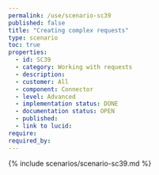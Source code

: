 ```yaml
---
permalink: /use/scenario-sc39
published: false
title: "Creating complex requests"
type: scenario
toc: true
properties:
  - id: SC39
  - category: Working with requests
  - description:
  - customer: All
  - component: Connector
  - level: Advanced
  - implementation status: DONE
  - documentation status: OPEN
  - published:
  - link to lucid:
require:
required_by:
---
```


{% include scenarios/scenario-sc39.md %}
